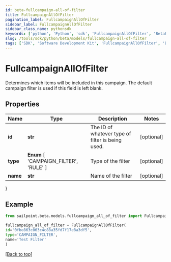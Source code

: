 ```yaml
---
id: beta-fullcampaign-all-of-filter
title: FullcampaignAllOfFilter
pagination_label: FullcampaignAllOfFilter
sidebar_label: FullcampaignAllOfFilter
sidebar_class_name: pythonsdk
keywords: ['python', 'Python', 'sdk', 'FullcampaignAllOfFilter', 'BetaFullcampaignAllOfFilter'] 
slug: /tools/sdk/python/beta/models/fullcampaign-all-of-filter
tags: ['SDK', 'Software Development Kit', 'FullcampaignAllOfFilter', 'BetaFullcampaignAllOfFilter']
---
```


# FullcampaignAllOfFilter

Determines which items will be included in this campaign. The default campaign filter is used if this field is left blank.

## Properties

Name | Type | Description | Notes
------------ | ------------- | ------------- | -------------
**id** | **str** | The ID of whatever type of filter is being used. | [optional] 
**type** |  **Enum** [  'CAMPAIGN_FILTER',    'RULE' ] | Type of the filter | [optional] 
**name** | **str** | Name of the filter | [optional] 
}

## Example

```python
from sailpoint.beta.models.fullcampaign_all_of_filter import FullcampaignAllOfFilter

fullcampaign_all_of_filter = FullcampaignAllOfFilter(
id='0fbe863c063c4c88a35fd7f17e8a3df5',
type='CAMPAIGN_FILTER',
name='Test Filter'
)

```
[[Back to top]](#) 


